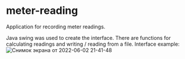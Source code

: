 # meter-reading
Application for recording meter readings.

Java swing was used to create the interface.
There are functions for calculating readings and writing / reading from a file.
Interface example:
![Снимок экрана от 2022-06-02 21-41-48](https://user-images.githubusercontent.com/87228839/172023543-a5bc8b98-f2ff-44d0-9286-56c95cacfc9a.png)
